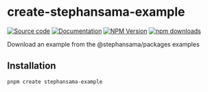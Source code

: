 # create-stephansama-example

[![Source code](https://img.shields.io/badge/Source-666666?style=flat&logo=github&label=Github&labelColor=211F1F)](https://github.com/stephansama/packages/tree/main/packages/example)
[![Documentation](https://img.shields.io/badge/Documentation-211F1F?style=flat&logo=Wikibooks&labelColor=211F1F)](https://packages.stephansama.info/modules/create-stephansama-example)
[![NPM Version](https://img.shields.io/npm/v/create-stephansama-example?logo=npm&logoColor=red&color=211F1F&labelColor=211F1F)](https://www.npmjs.com/package/create-stephansama-example)
[![npm downloads](https://img.shields.io/npm/dw/create-stephansama-example?labelColor=211F1F)](https://www.npmjs.com/package/create-stephansama-example)

Download an example from the @stephansama/packages examples

## Installation

```sh
pnpm create stephansama-example
```
